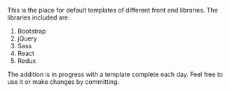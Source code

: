 This is the place for default templates of different front end libraries.
The libraries included are:
1. Bootstrap
2. jQuery
3. Sass
4. React
5. Redux

The addition is in progress with a template complete each day.
Feel free to use it or make changes by committing.